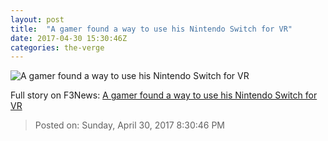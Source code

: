 ```yaml
---
layout: post
title:  "A gamer found a way to use his Nintendo Switch for VR"
date: 2017-04-30 15:30:46Z
categories: the-verge
---
```


![A gamer found a way to use his Nintendo Switch for VR](https://cdn0.vox-cdn.com/thumbor/dp4HCnH5lyjVw7dWZSH-0Y4TIAY=/121x0:1799x944/1600x900/cdn0.vox-cdn.com/uploads/chorus_image/image/54543143/Screen_Shot_2017_04_30_at_11.18.15_AM.0.png)




Full story on F3News: [A gamer found a way to use his Nintendo Switch for VR](http://www.f3nws.com/n/mgUM3D)

> Posted on: Sunday, April 30, 2017 8:30:46 PM
